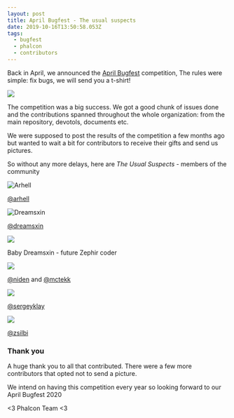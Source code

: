 ```yaml
---
layout: post
title: April Bugfest - The usual suspects
date: 2019-10-16T13:50:58.053Z
tags:
  - bugfest
  - phalcon
  - contributors
---
```

Back in April, we announced the [April Bugfest](post/competition-2019-april-bugfest) competition, The rules were simple: fix bugs, we will send you a t-shirt!

<!--more-->

![](/assets/files/feature.jpg)

The competition was a big success. We got a good chunk of issues done and the contributions spanned throughout the whole organization: from the main repository, devotols, documents etc.

We were supposed to post the results of the competition a few months ago but wanted to wait a bit for contributors to receive their gifts and send us pictures. 

So without any more delays, here are _The Usual Suspects_ - members of the community

![Arhell](/assets/files/arhell.jpg)

[@arhell](https://github.com/arhell)

![Dreamsxin](/assets/files/dream.jpg)

[@dreamsxin](https://github.com/dreamsxin)

![](/assets/files/dream-baby.jpg)

Baby Dreamsxin - future Zephir coder

![](/assets/files/max-nikos.jpg)

[@niden](https://github.com/niden) and [@mctekk](https://github.com/mctekk)

![](/assets/files/serghei.jpg)

[@sergeyklay](https://github.com/sergeyklay)

![](/assets/files/zsilbi.jpg)

[@zsilbi](https://github.com/zsilbi)

### Thank you
A huge thank you to all that contributed. There were a few more contributors that opted not to send a picture. 

We intend on having this competition every year so looking forward to our April Bugfest 2020

<3 Phalcon Team <3
